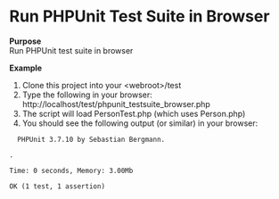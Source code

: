 Run PHPUnit Test Suite in Browser
=================================

**Purpose**<br />
Run PHPUnit test suite in browser

**Example**

1. Clone this project into your &lt;webroot&gt;/test
2. Type the following in your browser: http://localhost/test/phpunit_testsuite_browser.php
3. The script will load PersonTest.php (which uses Person.php)
4. You should see the following output (or similar) in your browser:

```
  PHPUnit 3.7.10 by Sebastian Bergmann.

.

Time: 0 seconds, Memory: 3.00Mb

OK (1 test, 1 assertion)
```